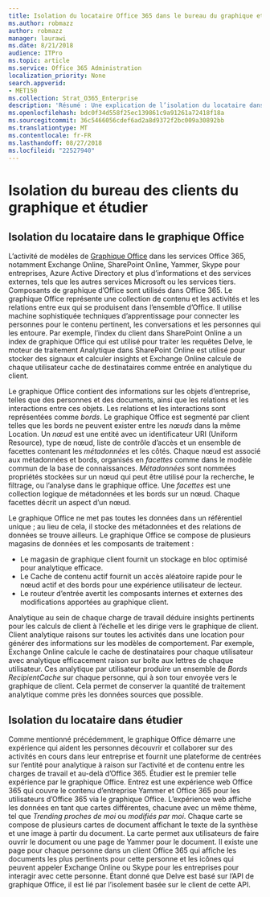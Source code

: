 ```yaml
---
title: Isolation du locataire Office 365 dans le bureau du graphique et étudier
ms.author: robmazz
author: robmazz
manager: laurawi
ms.date: 8/21/2018
audience: ITPro
ms.topic: article
ms.service: Office 365 Administration
localization_priority: None
search.appverid:
- MET150
ms.collection: Strat_O365_Enterprise
description: 'Résumé : Une explication de l’isolation du locataire dans le graphique Office et dans Delve.'
ms.openlocfilehash: bdc0f34d558f25ec139861c9a91261a72418f18a
ms.sourcegitcommit: 36c5466056cdef6ad2a8d9372f2bc009a30892bb
ms.translationtype: MT
ms.contentlocale: fr-FR
ms.lasthandoff: 08/27/2018
ms.locfileid: "22527940"
---
```

# <a name="tenant-isolation-in-the-office-graph-and-delve"></a>Isolation du bureau des clients du graphique et étudier

## <a name="tenant-isolation-in-the-office-graph"></a>Isolation du locataire dans le graphique Office
L’activité de modèles de [Graphique Office](https://dev.office.com/officegraph) dans les services Office 365, notamment Exchange Online, SharePoint Online, Yammer, Skype pour entreprises, Azure Active Directory et plus d’informations et des services externes, tels que les autres services Microsoft ou les services tiers. Composants de graphique d’Office sont utilisés dans Office 365. Le graphique Office représente une collection de contenu et les activités et les relations entre eux qui se produisent dans l’ensemble d’Office. Il utilise machine sophistiquée techniques d’apprentissage pour connecter les personnes pour le contenu pertinent, les conversations et les personnes qui les entoure. Par exemple, l’index du client dans SharePoint Online a un index de graphique Office qui est utilisé pour traiter les requêtes Delve, le moteur de traitement Analytique dans SharePoint Online est utilisé pour stocker des signaux et calculer insights et Exchange Online calcule de chaque utilisateur cache de destinataires comme entrée en analytique du client.

Le graphique Office contient des informations sur les objets d’entreprise, telles que des personnes et des documents, ainsi que les relations et les interactions entre ces objets. Les relations et les interactions sont représentées comme *bords*. Le graphique Office est segmenté par client telles que les bords ne peuvent exister entre les *nœuds* dans la même Location. Un *nœud* est une entité avec un identificateur URI (Uniform Resource), type de nœud, liste de contrôle d’accès et un ensemble de facettes contenant les *métadonnées* et les côtés. Chaque nœud est associé aux métadonnées et bords, organisés en *facettes* comme dans le modèle commun de la base de connaissances. *Métadonnées* sont nommées propriétés stockées sur un nœud qui peut être utilisé pour la recherche, le filtrage, ou l’analyse dans le graphique office. Une *facettes* est une collection logique de métadonnées et les bords sur un nœud. Chaque facettes décrit un aspect d’un nœud. 

Le graphique Office ne met pas toutes les données dans un référentiel unique ; au lieu de cela, il stocke des métadonnées et des relations de données se trouve ailleurs. Le graphique Office se compose de plusieurs magasins de données et les composants de traitement :
- Le magasin de graphique client fournit un stockage en bloc optimisé pour analytique efficace.
- Le Cache de contenu actif fournit un accès aléatoire rapide pour le nœud actif et des bords pour une expérience utilisateur de lecteur.
- Le routeur d’entrée avertit les composants internes et externes des modifications apportées au graphique client.

Analytique au sein de chaque charge de travail déduire insights pertinents pour les calculs de client à l’échelle et les dirige vers le graphique de client. Client analytique raisons sur toutes les activités dans une location pour générer des informations sur les modèles de comportement. Par exemple, Exchange Online calcule le cache de destinataires pour chaque utilisateur avec analytique efficacement raison sur boîte aux lettres de chaque utilisateur. Ces analytique par utilisateur produire un ensemble de *Bords RecipientCache* sur chaque personne, qui à son tour envoyée vers le graphique de client. Cela permet de conserver la quantité de traitement analytique comme près les données sources que possible.

## <a name="tenant-isolation-in-delve"></a>Isolation du locataire dans étudier
Comme mentionné précédemment, le graphique Office démarre une expérience qui aident les personnes découvrir et collaborer sur des activités en cours dans leur entreprise et fournit une plateforme de centrées sur l’entité pour analytique à raison sur l’activité et de contenu entre les charges de travail et au-delà d’Office 365. Étudier est le premier telle expérience par le graphique Office. Entrez est une expérience web Office 365 qui couvre le contenu d’entreprise Yammer et Office 365 pour les utilisateurs d’Office 365 via le graphique Office. L’expérience web affiche les données en tant que cartes différentes, chacune avec un même thème, tel que *Trending proches de moi* ou *modifiés par moi*. Chaque carte se compose de plusieurs cartes de document affichant le texte de la synthèse et une image à partir du document. La carte permet aux utilisateurs de faire ouvrir le document ou une page de Yammer pour le document. Il existe une page pour chaque personne dans un client Office 365 qui affiche les documents les plus pertinents pour cette personne et les icônes qui peuvent appeler Exchange Online ou Skype pour les entreprises pour interagir avec cette personne. Étant donné que Delve est basé sur l’API de graphique Office, il est lié par l’isolement basée sur le client de cette API.